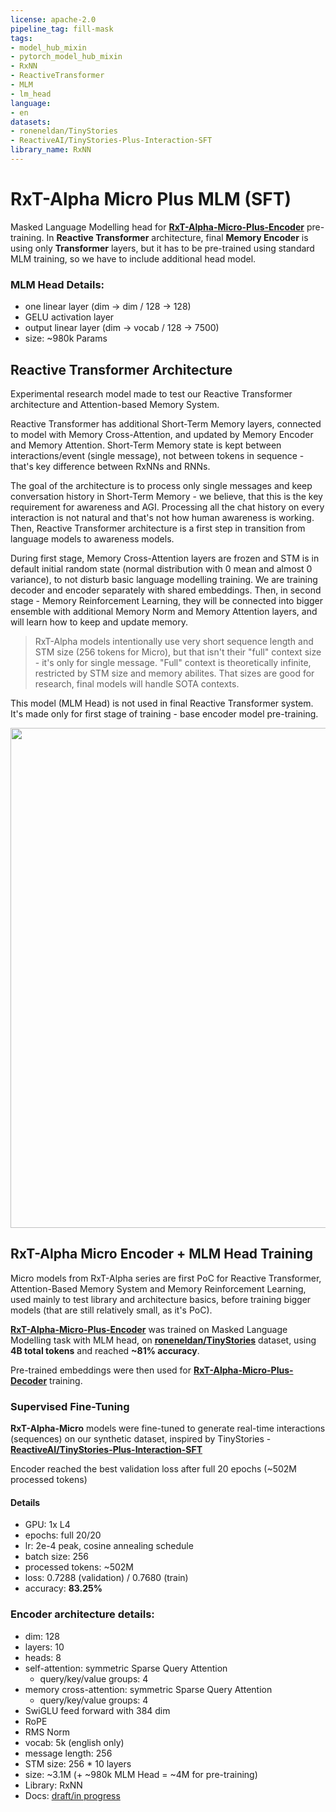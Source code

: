 ```yaml
---
license: apache-2.0
pipeline_tag: fill-mask
tags:
- model_hub_mixin
- pytorch_model_hub_mixin
- RxNN
- ReactiveTransformer
- MLM
- lm_head
language:
- en
datasets:
- roneneldan/TinyStories
- ReactiveAI/TinyStories-Plus-Interaction-SFT
library_name: RxNN
---
```


# RxT-Alpha Micro Plus MLM (SFT)
Masked Language Modelling head for [**RxT-Alpha-Micro-Plus-Encoder**](https://huggingface.co/ReactiveAI/RxT-Alpha-Micro-Plus-Encoder) pre-training. In
**Reactive Transformer** architecture, final **Memory Encoder** is using only **Transformer** layers, but it has to be pre-trained using standard
MLM training, so we have to include additional head model.

### MLM Head Details:
- one linear layer (dim -> dim / 128 -> 128)
- GELU activation layer
- output linear layer (dim -> vocab / 128 -> 7500)
- size: ~980k Params

## Reactive Transformer Architecture
Experimental research model made to test our Reactive Transformer architecture and Attention-based Memory System.

Reactive Transformer has additional Short-Term Memory layers, connected to model with Memory Cross-Attention, and updated by Memory Encoder and Memory Attention.
Short-Term Memory state is kept between interactions/event (single message), not between tokens in sequence - that's key difference between RxNNs and RNNs.

The goal of the architecture is to process only single messages and keep conversation history in Short-Term Memory - we believe, that this is the key requirement
for awareness and AGI. Processing all the chat history on every interaction is not natural and that's not how human awareness is working. Then, Reactive Transformer
architecture is a first step in transition from language models to awareness models.

During first stage, Memory Cross-Attention layers are frozen and STM is in default initial random state (normal distribution with 0 mean and almost 0 variance),
to not disturb basic language modelling training. We are training decoder and encoder separately with shared embeddings. Then, in second stage - Memory Reinforcement
Learning, they will be connected into bigger ensemble with additional Memory Norm and Memory Attention layers, and will learn how to keep and update memory.

> RxT-Alpha models intentionally use very short sequence length and STM size (256 tokens for Micro), but that isn't their "full" context size - it's only for single
> message. "Full" context is theoretically infinite, restricted by STM size and memory abilites. That sizes are good for research, final models will handle SOTA contexts.

This model (MLM Head) is not used in final Reactive Transformer system. It's made only for first stage of training - base encoder model pre-training.

<img src="https://raw.githubusercontent.com/RxAI-dev/RxNN/refs/heads/main/assets/research/reactive-transformer-interlayer.png" width="800" />

## RxT-Alpha Micro Encoder + MLM Head Training
Micro models from RxT-Alpha series are first PoC for Reactive Transformer, Attention-Based Memory System and Memory Reinforcement Learning,
used mainly to test library and architecture basics, before training bigger models (that are still relatively small, as it's PoC).

[**RxT-Alpha-Micro-Plus-Encoder**](https://huggingface.co/ReactiveAI/RxT-Alpha-Micro-Plus-Encoder) was trained on Masked Language Modelling task with MLM head,
on [**roneneldan/TinyStories**](https://huggingface.co/datasets/roneneldan/TinyStories) dataset, using **4B total tokens** and reached **~81% accuracy**.

Pre-trained embeddings were then used for [**RxT-Alpha-Micro-Plus-Decoder**](https://huggingface.co/ReactiveAI/RxT-Alpha-Micro-Plus-Decoder) training.

### Supervised Fine-Tuning
**RxT-Alpha-Micro** models were fine-tuned to generate real-time interactions (sequences) on our synthetic dataset,
inspired by TinyStories - [**ReactiveAI/TinyStories-Plus-Interaction-SFT**](https://huggingface.co/datasets/ReactiveAI/TinyStories-Plus-Interaction-SFT)

Encoder reached the best validation loss after full 20 epochs (~502M processed tokens)

#### Details
- GPU: 1x L4
- epochs: full 20/20
- lr: 2e-4 peak, cosine annealing schedule
- batch size: 256
- processed tokens: ~502M
- loss: 0.7288 (validation) / 0.7680 (train)
- accuracy: **83.25%**

### Encoder architecture details:
- dim: 128
- layers: 10
- heads: 8
- self-attention: symmetric Sparse Query Attention
  - query/key/value groups: 4
- memory cross-attention: symmetric Sparse Query Attention
  - query/key/value groups: 4
- SwiGLU feed forward with 384 dim
- RoPE
- RMS Norm
- vocab: 5k (english only)
- message length: 256
- STM size: 256 * 10 layers
- size: ~3.1M (+ ~980k MLM Head = ~4M for pre-training)
- Library: RxNN
- Docs: [draft/in progress](https://github.com/RxAI-dev/RxNN/blob/main/docs/research/ReactiveTransformer/reactive-transformer.md)
